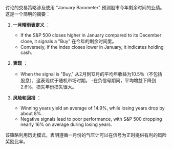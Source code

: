 讨论的交易策略涉及使用 "January Barometer" 预测股市今年剩余时间的业绩。 这是一个简明的摘要：

1. **一月晴雨表定义** ：
   - If the S&P 500 closes higher in January compared to its December close, it signals a "Buy" 在今年的剩余时间里。
   - Conversely, if the index closes lower in January, it indicates holding cash.

2. **表现** ：
   - When the signal is "Buy," 从2月到12月的平均年收益为10.5％（不包括股息），这表现优于随机市场时期。
   -在负信号期间，平均增益下降到2.6％，损失年份损失很大。

3. **风险和回报** ：
   - Winning years yield an average of 14.9%, while losing years drop by about 8%.
   - Negative signals lead to poor performance, with S&P 500 dropping nearly 16% on average during losing years.

该策略利用历史模式，表明遵循一月份的气压计可以在信号为正时提供有利的风险奖励比率。